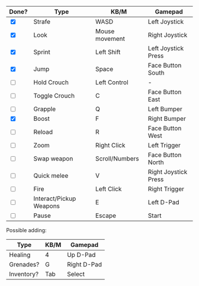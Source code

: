 
| Done?                              | Type                    | KB/M           | Gamepad              |
| ---------------------------------- | ----------------------- | -------------- | -------------------- |
| <input type="checkbox" checked/>   | Strafe                  | WASD           | Left Joystick        |
| <input type="checkbox" checked/>   | Look                    | Mouse movement | Right Joystick       |
| <input type="checkbox" checked/>   | Sprint                  | Left Shift     | Left Joystick Press  |
| <input type="checkbox" checked/>   | Jump                    | Space          | Face Button South    |
| <input type="checkbox" unchecked/> | Hold Crouch             | Left Control   | -                    |
| <input type="checkbox" unchecked/> | Toggle Crouch           | C              | Face Button East     |
| <input type="checkbox" unchecked/> | Grapple                 | Q              | Left Bumper          |
| <input type="checkbox" checked/>   | Boost                   | F              | Right Bumper         |
| <input type="checkbox" unchecked/> | Reload                  | R              | Face Button West     |
| <input type="checkbox" unchecked/> | Zoom                    | Right Click    | Left Trigger         |
| <input type="checkbox" unchecked/> | Swap weapon             | Scroll/Numbers | Face Button North    |
| <input type="checkbox" unchecked/> | Quick melee             | V              | Right Joystick Press |
| <input type="checkbox" unchecked/> | Fire                    | Left Click     | Right Trigger        |
| <input type="checkbox" unchecked/> | Interact/Pickup Weapons | E              | Left D-Pad           |
| <input type="checkbox" unchecked/> | Pause                   | Escape         | Start                |

Possible adding:

| Type       | KB/M | Gamepad     |
| ---------- | ---- | ----------- |
| Healing    | 4    | Up D-Pad    |
| Grenades?  | G    | Right D-Pad |
| Inventory? | Tab  | Select      |
